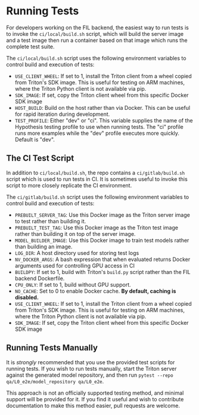<!--
# Copyright (c) 2020-2022, NVIDIA CORPORATION. All rights reserved.
#
# Redistribution and use in source and binary forms, with or without
# modification, are permitted provided that the following conditions
# are met:
#  * Redistributions of source code must retain the above copyright
#    notice, this list of conditions and the following disclaimer.
#  * Redistributions in binary form must reproduce the above copyright
#    notice, this list of conditions and the following disclaimer in the
#    documentation and/or other materials provided with the distribution.
#  * Neither the name of NVIDIA CORPORATION nor the names of its
#    contributors may be used to endorse or promote products derived
#    from this software without specific prior written permission.
#
# THIS SOFTWARE IS PROVIDED BY THE COPYRIGHT HOLDERS ``AS IS'' AND ANY
# EXPRESS OR IMPLIED WARRANTIES, INCLUDING, BUT NOT LIMITED TO, THE
# IMPLIED WARRANTIES OF MERCHANTABILITY AND FITNESS FOR A PARTICULAR
# PURPOSE ARE DISCLAIMED.  IN NO EVENT SHALL THE COPYRIGHT OWNER OR
# CONTRIBUTORS BE LIABLE FOR ANY DIRECT, INDIRECT, INCIDENTAL, SPECIAL,
# EXEMPLARY, OR CONSEQUENTIAL DAMAGES (INCLUDING, BUT NOT LIMITED TO,
# PROCUREMENT OF SUBSTITUTE GOODS OR SERVICES; LOSS OF USE, DATA, OR
# PROFITS; OR BUSINESS INTERRUPTION) HOWEVER CAUSED AND ON ANY THEORY
# OF LIABILITY, WHETHER IN CONTRACT, STRICT LIABILITY, OR TORT
# (INCLUDING NEGLIGENCE OR OTHERWISE) ARISING IN ANY WAY OUT OF THE USE
# OF THIS SOFTWARE, EVEN IF ADVISED OF THE POSSIBILITY OF SUCH DAMAGE.
-->

# Running Tests

For developers working on the FIL backend, the easiest way to run tests is to
invoke the `ci/local/build.sh` script, which will build the server image
and a test image then run a container based on that image which runs the
complete test suite.

The `ci/local/build.sh` script uses the following environment variables to
control build and execution of tests:

- `USE_CLIENT_WHEEL`: If set to 1, install the Triton client from a wheel
  copied from Triton's SDK image. This is useful for testing on ARM
  machines, where the Triton Python client is not available via pip.
- `SDK_IMAGE`: If set, copy the Triton client wheel from this specific Docker
  SDK image
- `HOST_BUILD`: Build on the host rather than via Docker. This can be useful
  for rapid iteration during development.
- `TEST_PROFILE`: Either "dev" or "ci". This variable supplies the name of the
  Hypothesis testing profile to use when running tests. The "ci" profile
  runs more examples while the "dev" profile executes more quickly. Default
  is "dev".

## The CI Test Script
In addition to `ci/local/build.sh`, the repo contains a
`ci/gitlab/build.sh` script which is used to run tests in CI. It is
sometimes useful to invoke this script to more closely replicate the CI
environment.

The `ci/gitlab/build.sh` script uses the following environment variables
to control build and execution of tests:

- `PREBUILT_SERVER_TAG`: Use this Docker image as the Triton server image
  to test rather than building it.
- `PREBUILT_TEST_TAG`: Use this Docker image as the Triton test image rather
  than building it on top of the server image.
- `MODEL_BUILDER_IMAGE`: Use this Docker image to train test models rather
  than building an image.
- `LOG_DIR`: A host directory used for storing test logs
- `NV_DOCKER_ARGS`: A bash expression that when evaluated returns Docker
  arguments used for controlling GPU access in CI
- `BUILDPY`: If set to 1, build with Triton's `build.py` script rather than
  the FIL backend Dockerfile.
- `CPU_ONLY`: If set to 1, build without GPU support.
- `NO_CACHE`: Set to 0 to enable Docker cache. **By default, caching is
  disabled.**
- `USE_CLIENT_WHEEL`: If set to 1, install the Triton client from a wheel
  copied from Triton's SDK image. This is useful for testing on ARM
  machines, where the Triton Python client is not available via pip.
- `SDK_IMAGE`: If set, copy the Triton client wheel from this specific Docker
  SDK image

## Running Tests Manually
It is *strongly* recommended that you use the provided test scripts for running
tests. If you wish to run tests manually, start the Triton server against
the generated model repository, and then run `pytest --repo qa/L0_e2e/model_repository qa/L0_e2e`.

This approach is not an officially supported testing method, and minimal
support will be provided for it. If you find it useful and wish to
contribute documentation to make this method easier, pull requests are
welcome.
